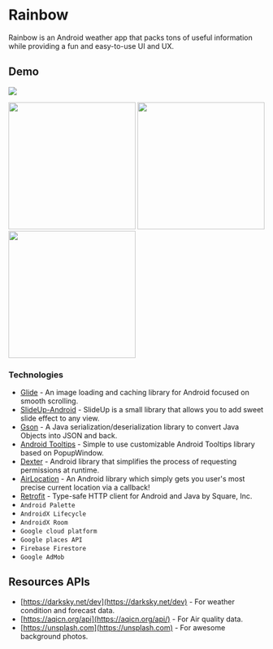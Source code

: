 # Rainbow

Rainbow is an Android weather app that packs tons of useful information while providing a fun and easy-to-use UI and UX.

## Demo
![](https://lgkidz.github.io/images/rainbow_into.gif)
<p float="left">
  <img src="https://lgkidz.github.io/images/rainbow_home.png" width="250" />
  <img src="https://lgkidz.github.io/images/rainbow_setting.jpg" width="250" /> 
  <img src="https://lgkidz.github.io/images/rainbow_details.jpg" width="250" />
</p>

### Technologies

* [Glide](https://github.com/bumptech/glide) - An image loading and caching library for Android focused on smooth scrolling.
* [SlideUp-Android](https://github.com/mancj/SlideUp-Android) - SlideUp is a small library that allows you to add sweet slide effect to any view.
* [Gson](https://github.com/google/gson) - A Java serialization/deserialization library to convert Java Objects into JSON and back.
* [Android Tooltips](https://github.com/ViHtarb/Tooltip) - Simple to use customizable Android Tooltips library based on PopupWindow.
* [Dexter](https://github.com/Karumi/Dexter) - Android library that simplifies the process of requesting permissions at runtime.
* [AirLocation](https://github.com/mumayank/AirLocation) - An Android library which simply gets you user's most precise current location via a callback!
* [Retrofit](https://github.com/square/retrofit) - Type-safe HTTP client for Android and Java by Square, Inc.
* <code>Android Palette</code>
* <code>AndroidX Lifecycle</code>
* <code>AndroidX Room</code> 
* <code>Google cloud platform</code>
* <code>Google places API</code>
* <code>Firebase Firestore</code>
* <code>Google AdMob</code>


## Resources APIs
* [https://darksky.net/dev](https://darksky.net/dev) - For weather condition and forecast data.
* [https://aqicn.org/api](https://aqicn.org/api/) - For Air quality data.
* [https://unsplash.com](https://unsplash.com) - For awesome background photos.

